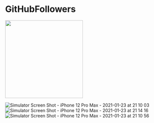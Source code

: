 # GitHubFollowers

<img src="https://user-images.githubusercontent.com/25593358/105614310-81570580-5dc0-11eb-8fc3-15a248c8de4c.png" align="center" width="250">


![Simulator Screen Shot - iPhone 12 Pro Max - 2021-01-23 at 21 10 03](https://user-images.githubusercontent.com/25593358/105614303-72705300-5dc0-11eb-882f-cf4945dfa252.png)
![Simulator Screen Shot - iPhone 12 Pro Max - 2021-01-23 at 21 14 16](https://user-images.githubusercontent.com/25593358/105614313-86b45000-5dc0-11eb-801a-c60b915fa470.png)
![Simulator Screen Shot - iPhone 12 Pro Max - 2021-01-23 at 21 10 56](https://user-images.githubusercontent.com/25593358/105614328-96339900-5dc0-11eb-99c3-70469da46b43.png)
